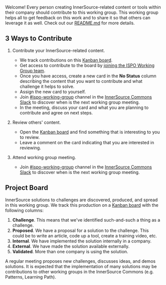 Welcome!
Every person creating InnerSource-related content or tools within their company should contribute to this working group.
This working group helps all to get feedback on this work and to share it so that others can leverage it as well.
Check out our [README.md] for more details.

## 3 Ways to Contribute

1. Contribute your InnerSource-related content.

    * We track contributions on this [Kanban board].
    * Get access to contribute to the board by [joining the ISPO Working Group team].
    * Once you have access, create a new card in the **No Status** column describing the content that you want to contribute and what challenge it helps to solve.
    * Assign the new card to yourself.
    * Join [#ispo-working-group] channel in the [InnerSource Commons Slack] to discover when is the next working group meeting.
    * In the meeting, discuss your card and what you are planning to contribute and agree on next steps.

2. Review others' content.

    * Open the [Kanban board] and find something that is interesting to you to review.
    * Leave a comment on the card indicating that you are interested in reviewing.

3. Attend working group meeting.

    * Join [#ispo-working-group] channel in the [InnerSource Commons Slack] to discover when is the next working group meeting.

## Project Board

 InnerSource solutions to challenges are discovered, produced, and spread in this working group.
We track this production on a [Kanban board] with the following columns:

1. **Challenge**.  This means that we've identified such-and-such a thing as a challenge.
1. **Proposed**.  We have a proposal for a solution to the challenge.
This could be to write an article, code up a tool, create a training video, etc.
1. **Internal**.  We have implemented the solution internally in a company.
1. **External**.  We have made the solution available externally.
1. **Validated**.  More than one company is using the solution.

A regular meeting proposes new challenges, discusses ideas, and demos solutions.
It is expected that the implementation of many solutions may be contributions to other working groups in the InnerSource Commons (e.g. Patterns, Learning Path).

[Kanban board]: https://github.com/orgs/InnerSourceCommons/projects/4/views/1
[joining the ISPO Working Group team]: https://github.com/InnerSourceCommons/ispo-working-group/issues/new/choose
[#ispo-working-group]: https://app.slack.com/client/T04PXKRM0/C04DT6NQX7G
[InnerSource Commons Slack]: https://innersourcecommons.org/slack
[README.md]: ./README.md
